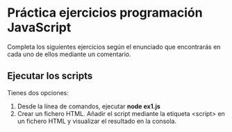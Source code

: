 # Práctica ejercicios programación JavaScript

Completa los siguientes ejercicios según el enunciado que encontrarás en cada uno de ellos mediante un comentario.

## Ejecutar los scripts

Tienes dos opciones:

1. Desde la línea de comandos, ejecutar **node ex1.js**
2. Crear un fichero HTML. Añadir el script mediante la etiqueta \<script> en un fichero HTML
y visualizar el resultado en la consola.

